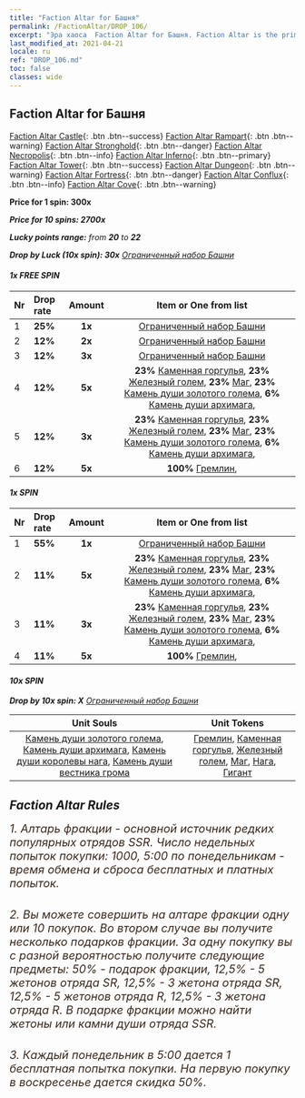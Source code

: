 ```yaml
---
title: "Faction Altar for Башня"
permalink: /FactionAltar/DROP_106/
excerpt: "Эра хаоса  Faction Altar for Башня. Faction Altar is the primary method for obtaining SSR units from the popular faction. Limited to 1,000 purchases each week. The popular faction changes at 05:00 every Monday. Purchase attempts and free purchase attempts will also reset then."
last_modified_at: 2021-04-21
locale: ru
ref: "DROP_106.md"
toc: false
classes: wide
---
```


##  Faction Altar for **Башня**

  [Faction Altar Castle](/ru/FactionAltar/DROP_101/){: .btn .btn--success} [Faction Altar Rampart](/ru/FactionAltar/DROP_102/){: .btn .btn--warning} [Faction Altar Stronghold](/ru/FactionAltar/DROP_103/){: .btn .btn--danger} [Faction Altar Necropolis](/ru/FactionAltar/DROP_104/){: .btn .btn--info} [Faction Altar Inferno](/ru/FactionAltar/DROP_105/){: .btn .btn--primary} [Faction Altar Tower](/ru/FactionAltar/DROP_106/){: .btn .btn--success} [Faction Altar Dungeon](/ru/FactionAltar/DROP_107/){: .btn .btn--warning} [Faction Altar Fortress](/ru/FactionAltar/DROP_108/){: .btn .btn--danger} [Faction Altar Conflux](/ru/FactionAltar/DROP_109/){: .btn .btn--info} [Faction Altar Cove](/ru/FactionAltar/DROP_112/){: .btn .btn--warning} 

  **Price for 1 spin: 300x** <i class="fas fa-gem"/>

  **Price for 10 spins: 2700x** <i class="fas fa-gem"/>

  **Lucky points range:** from **20** to **22**

  **Drop by Luck (10x spin): 30x** [Ограниченный набор Башни](/ru/Items/con_2110/)

####  1x FREE SPIN 

  |    Nr    |  Drop rate  |  Amount   |   Item or One from list  |
  |:---------|:------------|:---------:|:------------------------:|
  | 1 | **25%** | **1x** | [Ограниченный набор Башни](/ru/Items/con_2110/) |
  | 2 | **12%** | **2x** | [Ограниченный набор Башни](/ru/Items/con_2110/) |
  | 3 | **12%** | **3x** | [Ограниченный набор Башни](/ru/Items/con_2110/) |
  | 4 | **12%** | **5x** |  **23%** [Каменная горгулья](/ru/Items/unt_236/),  **23%** [Железный голем](/ru/Items/unt_237/),  **23%** [Маг](/ru/Items/unt_238/),  **23%** [Камень души золотого голема](/ru/Items/unt_322/),  **6%** [Камень души архимага](/ru/Items/unt_323/),  |
  | 5 | **12%** | **3x** |  **23%** [Каменная горгулья](/ru/Items/unt_236/),  **23%** [Железный голем](/ru/Items/unt_237/),  **23%** [Маг](/ru/Items/unt_238/),  **23%** [Камень души золотого голема](/ru/Items/unt_322/),  **6%** [Камень души архимага](/ru/Items/unt_323/),  |
  | 6 | **12%** | **5x** |  **100%** [Гремлин](/ru/Items/unt_235/),  |


####  1x SPIN 

  |    Nr    |  Drop rate  |  Amount   |   Item or One from list  |
  |:---------|:------------|:---------:|:------------------------:|
  | 1 | **55%** | **1x** | [Ограниченный набор Башни](/ru/Items/con_2110/) |
  | 2 | **11%** | **5x** |  **23%** [Каменная горгулья](/ru/Items/unt_236/),  **23%** [Железный голем](/ru/Items/unt_237/),  **23%** [Маг](/ru/Items/unt_238/),  **23%** [Камень души золотого голема](/ru/Items/unt_322/),  **6%** [Камень души архимага](/ru/Items/unt_323/),  |
  | 3 | **11%** | **3x** |  **23%** [Каменная горгулья](/ru/Items/unt_236/),  **23%** [Железный голем](/ru/Items/unt_237/),  **23%** [Маг](/ru/Items/unt_238/),  **23%** [Камень души золотого голема](/ru/Items/unt_322/),  **6%** [Камень души архимага](/ru/Items/unt_323/),  |
  | 4 | **11%** | **5x** |  **100%** [Гремлин](/ru/Items/unt_235/),  |


####  10x SPIN 

  **Drop by 10x spin: X** [Ограниченный набор Башни](/ru/Items/con_2110/)

  |    Unit Souls    |  Unit Tokens  |
  |:----------------:|:-------------:|
  | [Камень души золотого голема](/ru/Items/unt_322/), [Камень души архимага](/ru/Items/unt_323/), [Камень души королевы нага](/ru/Items/unt_325/), [Камень души вестника грома](/ru/Items/unt_326/) | [Гремлин](/ru/Items/unt_235/), [Каменная горгулья](/ru/Items/unt_236/), [Железный голем](/ru/Items/unt_237/), [Маг](/ru/Items/unt_238/), [Нага](/ru/Items/unt_240/), [Гигант](/ru/Items/unt_241/) |



## Faction Altar Rules

  <span style="color: #3c2a1e;font-size:20px">1. Алтарь фракции - основной источник редких популярных отрядов SSR. Число недельных попыток покупки: 1000, 5:00 по понедельникам - время обмена и сброса бесплатных и платных попыток.</span><br/>

<br/>  <span style="color: #3c2a1e;font-size:20px">2. Вы можете совершить на алтаре фракции одну или 10 покупок. Во втором случае вы получите несколько подарков фракции. За одну покупку вы с разной вероятностью получите следующие предметы: 50% - подарок фракции, 12,5% - 5 жетонов отряда SR, 12,5% - 3 жетона отряда SR, 12,5% - 5 жетонов отряда R, 12,5% - 3 жетона отряда R. В подарке фракции можно найти жетоны или камни души отряда SSR.</span>

<br/>  <span style="color: #3c2a1e;font-size:20px">3. Каждый понедельник в 5:00 дается 1 бесплатная попытка покупки. На первую покупку в воскресенье дается скидка 50%.</span><br/>

<br/>